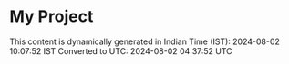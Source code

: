 # My Project

This content is dynamically generated in Indian Time (IST): 2024-08-02 10:07:52 IST
Converted to UTC: 2024-08-02 04:37:52 UTC
